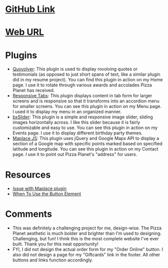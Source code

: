 # [GitHub Link](https://github.com/vgrunewald/project_final3_grunewald_victoria)

# [Web URL](http://www.vickigrunewald.com/project_final3/)

# Plugins
* [Quovolver](http://sebnitu.github.io/Quovolver/): This plugin is used to display rovolving quotes or testimonials (as opposed to just short spans of text, like a similar plugin did in my resume project). You can find this plugin in action on my Home page. I use it to rotate through various awards and accolades Pizza Planet has received. 
* [Responsive Tabs](https://github.com/jellekralt/Responsive-Tabs): This plugin displays content in tab form for larger screens and is responsive so that it transforms into an accordion menu for smaller screens. You can see this plugin in action on my Menu page. I used it to display my menu in an organized manner. 
* [bxSlider](http://bxslider.com/): This plugin is a simple and responsive image slider, sliding images horizontally across. I like this slider because it is fairly customizable and easy to use. You can see this plugin in action on my Events page. I use it to display different birthday party themes. 
* [Maplace JS](http://maplacejs.com/): This plugin uses jQuery and Google Maps API to display a section of a Google map with specific points marked based on specified latitude and longitude. You can see this plugin in action on my Contact page. I use it to point out Pizza Planet's "address" for users. 

# Resources
* [Issue with Maplace plugin](http://stackoverflow.com/questions/26671542/maplace-js-not-showing-the-google-map)
* [When To Use the Button Element](https://css-tricks.com/use-button-element/)

# Comments
* This was definitely a challenging project for me, design-wise. The Pizza Planet aesthetic is much bolder and brighter than I'm used to designing. Challenging, but fun! I think this is the most complete website I've ever built. Thank you for this neat opportunity! 
* FYI, I did not design the actual order form for my "Order Online" button. I also did not design a page for my "Giftcards" link in the footer. All other buttons and links function accordingly.  